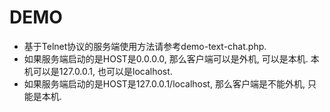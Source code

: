 # DEMO

- 基于Telnet协议的服务端使用方法请参考demo-text-chat.php.
- 如果服务端启动的是HOST是0.0.0.0, 那么客户端可以是外机, 可以是本机. 本机可以是127.0.0.1, 也可以是localhost.
- 如果服务端启动的是HOST是127.0.0.1/localhost, 那么客户端是不能外机, 只能是本机.